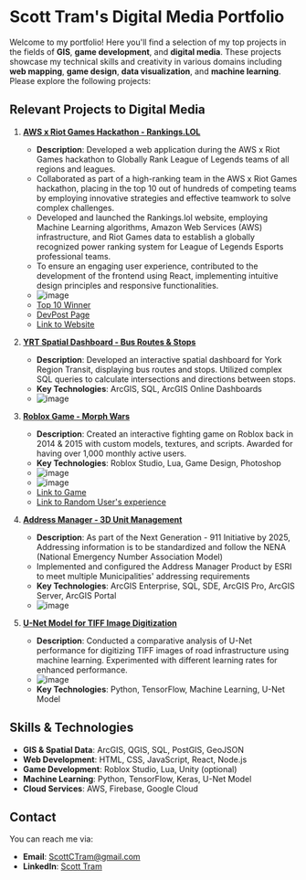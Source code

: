 # Scott Tram's Digital Media Portfolio

Welcome to my portfolio! Here you'll find a selection of my top projects in the fields of **GIS**, **game development**, and **digital media**. These projects showcase my technical skills and creativity in various domains including **web mapping**, **game design**, **data visualization**, and **machine learning**. Please explore the following projects:

## Relevant Projects to Digital Media

1. **[AWS x Riot Games Hackathon - Rankings.LOL](https://rankings.lol/)**
   - **Description**: Developed a web application during the AWS x Riot Games hackathon to Globally Rank League of Legends teams of all regions and leagues.
   - Collaborated as part of a high-ranking team in the AWS x Riot Games hackathon, placing in the top 10 out of hundreds of competing teams by employing innovative strategies and effective teamwork to solve complex   challenges.
   - Developed and launched the Rankings.lol website, employing Machine Learning algorithms, Amazon Web Services (AWS) infrastructure, and Riot Games data to establish a globally recognized power ranking system for League of Legends Esports professional teams.
   - To ensure an engaging user experience, contributed to the development of the frontend using React, implementing intuitive design principles and responsive functionalities.
   - ![image](https://github.com/user-attachments/assets/cd9dbd81-39ca-4b04-ace6-990e7e2d1a93)
   - [Top 10 Winner](https://lolglobalpowerrankings.devpost.com/project-gallery)
   - [DevPost Page](https://devpost.com/software/whitby-test)
   - [Link to Website](https://rankings.lol)
   
2. **[YRT Spatial Dashboard - Bus Routes & Stops](https://github.com/yourusername/YRT-Spatial-Dashboard)**
   - **Description**: Developed an interactive spatial dashboard for York Region Transit, displaying bus routes and stops. Utilized complex SQL queries to calculate intersections and directions between stops.
   - **Key Technologies**: ArcGIS, SQL, ArcGIS Online Dashboards
   - ![image](https://github.com/user-attachments/assets/7199361e-3d92-4b9c-93db-0cf9c0741127)

3. **[Roblox Game - Morph Wars](https://www.roblox.com/games/178904940/Morph-Wars)**
   - **Description**: Created an interactive fighting game on Roblox back in 2014 & 2015 with custom models, textures, and scripts. Awarded for having over 1,000 monthly active users.
   - **Key Technologies**: Roblox Studio, Lua, Game Design, Photoshop
   - ![image](https://github.com/user-attachments/assets/d4585fb0-1cea-4895-8f35-ef2153c9b045)
   - ![image](https://github.com/user-attachments/assets/7008940f-7eac-436b-a436-951ae5415788)
   - [Link to Game](https://www.roblox.com/games/178904940/Morph-Wars)
   - [Link to Random User's experience](https://www.youtube.com/watch?v=-Emd4e3P3Fg)
  
4. **[Address Manager - 3D Unit Management](https://www.esri.ca/en-ca/products/specialized-applications/address-manager)**
   - **Description**: As part of the Next Generation - 911 Initiative by 2025, Addressing information is to be standardized and follow the NENA (National Emergency Number Association Model)
   - Implemented and configured the Address Manager Product by ESRI to meet multiple Municipalities' addressing requirements 
   - **Key Technologies**: ArcGIS Enterprise, SQL, SDE, ArcGIS Pro, ArcGIS Server, ArcGIS Portal
   - ![image](https://github.com/user-attachments/assets/969087ba-b99a-48d4-b524-3459d062bbce)

5. **[U-Net Model for TIFF Image Digitization](https://docs.google.com/document/d/1raYz2zrRknAPUBK9Bm6A6dFupCeyXSXyDBRPMkmKYEQ/edit?usp=sharing)**
   - **Description**: Conducted a comparative analysis of U-Net performance for digitizing TIFF images of road infrastructure using machine learning. Experimented with different learning rates for enhanced performance.
   - ![image](https://github.com/user-attachments/assets/7375e7b2-ffd4-445b-b3db-99b96c86b4e1)
   - **Key Technologies**: Python, TensorFlow, Machine Learning, U-Net Model

## Skills & Technologies
- **GIS & Spatial Data**: ArcGIS, QGIS, SQL, PostGIS, GeoJSON
- **Web Development**: HTML, CSS, JavaScript, React, Node.js
- **Game Development**: Roblox Studio, Lua, Unity (optional)
- **Machine Learning**: Python, TensorFlow, Keras, U-Net Model
- **Cloud Services**: AWS, Firebase, Google Cloud

## Contact
You can reach me via:
- **Email**: ScottCTram@gmail.com
- **LinkedIn**: [Scott Tram](https://www.linkedin.com/in/scott-tram-gis/)
